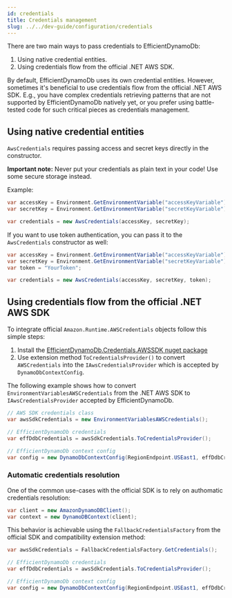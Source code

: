 ```yaml
---
id: credentials
title: Credentials management
slug: ../../dev-guide/configuration/credentials
---
```


There are two main ways to pass credentials to EfficientDynamoDb:

1. Using native credential entities.
1. Using credentials flow from the official .NET AWS SDK.

By default, EfficientDynamoDb uses its own credential entities.
However, sometimes it's beneficial to use credentials flow from the official .NET AWS SDK.
E.g., you have complex credentials retrieving patterns that are not supported by EfficientDynamoDb natively yet, or you prefer using battle-tested code for such critical pieces as credentials management.

## Using native credential entities

`AwsCredentials` requires passing access and secret keys directly in the constructor.

**Important note:** Never put your credentials as plain text in your code! Use some secure storage instead.

Example:

```csharp
var accessKey = Environment.GetEnvironmentVariable("accessKeyVariable");
var secretKey = Environment.GetEnvironmentVariable("secretKeyVariable");

var credentials = new AwsCredentials(accessKey, secretKey);
```

If you want to use token authentication, you can pass it to the `AwsCredentials` constructor as well:

```csharp
var accessKey = Environment.GetEnvironmentVariable("accessKeyVariable");
var secretKey = Environment.GetEnvironmentVariable("secretKeyVariable");
var token = "YourToken";

var credentials = new AwsCredentials(accessKey, secretKey, token);
```

## Using credentials flow from the official .NET AWS SDK

To integrate official `Amazon.Runtime.AWSCredentials` objects follow this simple steps:

1. Install the [EfficientDynamoDb.Credentials.AWSSDK nuget package](https://www.nuget.org/packages/EfficientDynamoDb.Credentials.AWSSDK/)
1. Use extension method `ToCredentialsProvider()` to convert `AWSCredentials` into the `IAwsCredentialsProvider` which is accepted by `DynamoDbContextConfig`.

The following example shows how to convert `EnvironmentVariablesAWSCredentials` from the .NET AWS SDK to `IAwsCredentialsProvider` accepted by EfficientDynamoDb.

```csharp
// AWS SDK credentials class
var awsSdkCredentials = new EnvironmentVariablesAWSCredentials(); 

// EfficientDynamoDb credentials
var effDdbCredentials = awsSdkCredentials.ToCredentialsProvider();

// EfficientDynamoDb context config
var config = new DynamoDbContextConfig(RegionEndpoint.USEast1, effDdbCredentials);
```

### Automatic credentials resolution

One of the common use-cases with the official SDK is to rely on authomatic credentials resolution:

```csharp
var client = new AmazonDynamoDBClient();
var context = new DynamoDBContext(client);
```

This behavior is achievable using the `FallbackCredentialsFactory` from the official SDK and compatibility extension method:

```csharp
var awsSdkCredentials = FallbackCredentialsFactory.GetCredentials();

// EfficientDynamoDb credentials
var effDdbCredentials = awsSdkCredentials.ToCredentialsProvider();

// EfficientDynamoDb context config
var config = new DynamoDbContextConfig(RegionEndpoint.USEast1, effDdbCredentials);
```